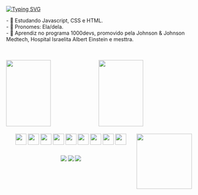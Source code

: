 [![Typing SVG](https://readme-typing-svg.herokuapp.com/?color=ff79c6&size=35&center=true&vCenter=true&width=1000&lines=Olá,+terráqueos!;Sejam+bem-vindos!;Me+chamo+Izabella+Nascimento+:%29)](https://git.io/typing-svg)

<p> 
- 🚀 Estudando Javascript, CSS e HTML. </br>
- 🍄 Pronomes: Ela/dela. </br>
- 🌟 Aprendiz no programa 1000devs, promovido pela Johnson & Johnson Medtech, Hospital Israelita Albert Einstein e mesttra. </br>
</p>

</br>
</br>

<div>
  <img height="180em" width="49%" src="https://github-readme-stats.vercel.app/api?username=izabella-nascimento&show_icons=true&theme=omni&include_all_commits=true&count_private=true"/>
  <img height="180em" width="49%" src="https://github-readme-stats.vercel.app/api/top-langs/?username=izabella-nascimento&layout=compact&langs_count-16&theme=omni"/>
</div>

<div style="display: inline_block" align="center"><br>
  <img align="center" height="30" width"40" src="https://cdn.jsdelivr.net/gh/devicons/devicon/icons/javascript/javascript-original.svg"/>
  <img align="center" height="30" width"40" src="https://cdn.jsdelivr.net/gh/devicons/devicon/icons/css3/css3-original.svg"/>
  <img align="center" height="30" width"40" src="https://cdn.jsdelivr.net/gh/devicons/devicon/icons/html5/html5-original.svg"/>
  <img align="center" height="30" width"40" src="https://cdn.jsdelivr.net/gh/devicons/devicon@latest/icons/nodejs/nodejs-original.svg"/>
  <img align="center" height="30" width"40" src="https://cdn.jsdelivr.net/gh/devicons/devicon@latest/icons/postgresql/postgresql-original.svg"/>
  <img align="center" height="30" width"40" src="https://cdn.jsdelivr.net/gh/devicons/devicon@latest/icons/mysql/mysql-original.svg" />
  <img align="center" height="30" width"40" src="https://cdn.jsdelivr.net/gh/devicons/devicon@latest/icons/dbeaver/dbeaver-original.svg" /> 
  <img align="center" height="30" width"40" src="https://cdn.jsdelivr.net/gh/devicons/devicon@latest/icons/figma/figma-original.svg"/>
  <img align="center" height="30" width"40" src="https://cdn.jsdelivr.net/gh/devicons/devicon@latest/icons/photoshop/photoshop-original.svg"/>
  <img align="right" height="150"  src="https://cdn.discordapp.com/attachments/1131996542291685559/1153954225861185586/picasion.com_45a28f8b82c8652ed07aa485876856df.gif">

  ##
<div>
  <a href="https://www.linkedin.com/in/izabella-nascimento-ab0659269/" target="_blank"><img src= "https://img.shields.io/badge/LinkedIn-0077B5?style=for-the-badge&logo=linkedin&logoColor=white" target="_blank"></a>
  <a href="mailto:izabellanascimento1606@gmail.com" target="_blank"><img src= "https://img.shields.io/badge/Gmail-D14836?style=for-the-badge&logo=gmail&logoColor=white" target="_blank"></a> 
   <a href="https://discord.com/users/izabella6808" target="_blank"><img src= "https://img.shields.io/badge/Discord-7289DA?style=for-the-badge&logo=discord&logoColor=white" target="_blank"></a>
  
</div>          
          
          
</div>

